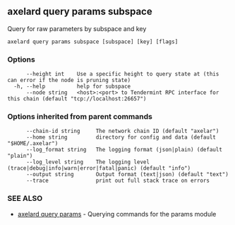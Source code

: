 ## axelard query params subspace

Query for raw parameters by subspace and key

```
axelard query params subspace [subspace] [key] [flags]
```

### Options

```
      --height int    Use a specific height to query state at (this can error if the node is pruning state)
  -h, --help          help for subspace
      --node string   <host>:<port> to Tendermint RPC interface for this chain (default "tcp://localhost:26657")
```

### Options inherited from parent commands

```
      --chain-id string     The network chain ID (default "axelar")
      --home string         directory for config and data (default "$HOME/.axelar")
      --log_format string   The logging format (json|plain) (default "plain")
      --log_level string    The logging level (trace|debug|info|warn|error|fatal|panic) (default "info")
      --output string       Output format (text|json) (default "text")
      --trace               print out full stack trace on errors
```

### SEE ALSO

* [axelard query params](axelard_query_params.md)	 - Querying commands for the params module

